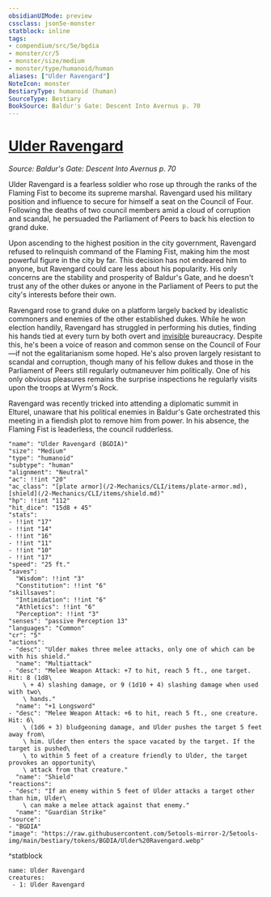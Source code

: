 ```yaml
---
obsidianUIMode: preview
cssclass: json5e-monster
statblock: inline
tags:
- compendium/src/5e/bgdia
- monster/cr/5
- monster/size/medium
- monster/type/humanoid/human
aliases: ["Ulder Ravengard"]
NoteIcon: monster
BestiaryType: humanoid (human)
SourceType: Bestiary
BookSource: Baldur's Gate: Descent Into Avernus p. 70
---
```

# [Ulder Ravengard](2-Mechanics\CLI\bestiary\npc/ulder-ravengard-bgdia.md)
*Source: Baldur's Gate: Descent Into Avernus p. 70*  

Ulder Ravengard is a fearless soldier who rose up through the ranks of the Flaming Fist to become its supreme marshal. Ravengard used his military position and influence to secure for himself a seat on the Council of Four. Following the deaths of two council members amid a cloud of corruption and scandal, he persuaded the Parliament of Peers to back his election to grand duke.

Upon ascending to the highest position in the city government, Ravengard refused to relinquish command of the Flaming Fist, making him the most powerful figure in the city by far. This decision has not endeared him to anyone, but Ravengard could care less about his popularity. His only concerns are the stability and prosperity of Baldur's Gate, and he doesn't trust any of the other dukes or anyone in the Parliament of Peers to put the city's interests before their own.

Ravengard rose to grand duke on a platform largely backed by idealistic commoners and enemies of the other established dukes. While he won election handily, Ravengard has struggled in performing his duties, finding his hands tied at every turn by both overt and [invisible](/2-Mechanics/CLI/rules/conditions.md#invisible) bureaucracy. Despite this, he's been a voice of reason and common sense on the Council of Four—if not the egalitarianism some hoped. He's also proven largely resistant to scandal and corruption, though many of his fellow dukes and those in the Parliament of Peers still regularly outmaneuver him politically. One of his only obvious pleasures remains the surprise inspections he regularly visits upon the troops at Wyrm's Rock.

Ravengard was recently tricked into attending a diplomatic summit in Elturel, unaware that his political enemies in Baldur's Gate orchestrated this meeting in a fiendish plot to remove him from power. In his absence, the Flaming Fist is leaderless, the council rudderless.

```statblock
"name": "Ulder Ravengard (BGDIA)"
"size": "Medium"
"type": "humanoid"
"subtype": "human"
"alignment": "Neutral"
"ac": !!int "20"
"ac_class": "[plate armor](/2-Mechanics/CLI/items/plate-armor.md), [shield](/2-Mechanics/CLI/items/shield.md)"
"hp": !!int "112"
"hit_dice": "15d8 + 45"
"stats":
- !!int "17"
- !!int "14"
- !!int "16"
- !!int "11"
- !!int "10"
- !!int "17"
"speed": "25 ft."
"saves":
  "Wisdom": !!int "3"
  "Constitution": !!int "6"
"skillsaves":
  "Intimidation": !!int "6"
  "Athletics": !!int "6"
  "Perception": !!int "3"
"senses": "passive Perception 13"
"languages": "Common"
"cr": "5"
"actions":
- "desc": "Ulder makes three melee attacks, only one of which can be with his shield."
  "name": "Multiattack"
- "desc": "Melee Weapon Attack: +7 to hit, reach 5 ft., one target. Hit: 8 (1d8\
    \ + 4) slashing damage, or 9 (1d10 + 4) slashing damage when used with two\
    \ hands."
  "name": "+1 Longsword"
- "desc": "Melee Weapon Attack: +6 to hit, reach 5 ft., one creature. Hit: 6\
    \ (1d6 + 3) bludgeoning damage, and Ulder pushes the target 5 feet away from\
    \ him. Ulder then enters the space vacated by the target. If the target is pushed\
    \ to within 5 feet of a creature friendly to Ulder, the target provokes an opportunity\
    \ attack from that creature."
  "name": "Shield"
"reactions":
- "desc": "If an enemy within 5 feet of Ulder attacks a target other than him, Ulder\
    \ can make a melee attack against that enemy."
  "name": "Guardian Strike"
"source":
- "BGDIA"
"image": "https://raw.githubusercontent.com/5etools-mirror-2/5etools-img/main/bestiary/tokens/BGDIA/Ulder%20Ravengard.webp"
```
^statblock

```encounter-table
name: Ulder Ravengard
creatures:
 - 1: Ulder Ravengard
```